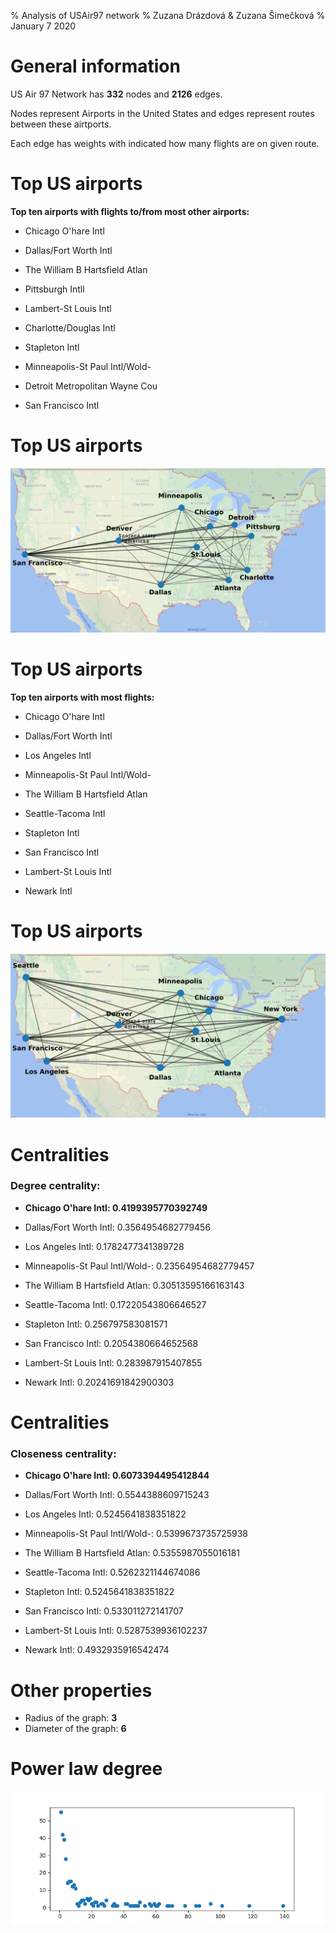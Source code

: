 % Analysis of USAir97 network 
% Zuzana Drázdová & Zuzana Šimečková 
% January 7 2020 
# General information 
US Air 97 Network has **332** nodes and **2126** edges.

Nodes represent Airports in the United States and edges represent routes between these airtports.

Each edge has weights with indicated how many flights are on given route.



# Top US airports 
**Top ten airports with flights to/from most other airports:** 

* Chicago O'hare Intl

* Dallas/Fort Worth Intl

* The William B Hartsfield Atlan

* Pittsburgh Intll

* Lambert-St Louis Intl

* Charlotte/Douglas Intl

* Stapleton Intl

* Minneapolis-St Paul Intl/Wold-

* Detroit Metropolitan Wayne Cou

* San Francisco Intl


# Top US airports 
![Airports with flights to/from most other airports - map](top_reach.png)

# Top US airports 
**Top ten airports with most flights:** 

* Chicago O'hare Intl

* Dallas/Fort Worth Intl

* Los Angeles Intl

* Minneapolis-St Paul Intl/Wold-

* The William B Hartsfield Atlan

* Seattle-Tacoma Intl

* Stapleton Intl

* San Francisco Intl

* Lambert-St Louis Intl

* Newark Intl


# Top US airports 
![Airports with most flights - map](top_flights.png)


# Centralities 

### Degree centrality: 
* **Chicago O'hare Intl: 0.4199395770392749**

* Dallas/Fort Worth Intl: 0.3564954682779456

* Los Angeles Intl: 0.1782477341389728

* Minneapolis-St Paul Intl/Wold-: 0.23564954682779457

* The William B Hartsfield Atlan: 0.30513595166163143

* Seattle-Tacoma Intl: 0.17220543806646527

* Stapleton Intl: 0.256797583081571

* San Francisco Intl: 0.2054380664652568

* Lambert-St Louis Intl: 0.283987915407855

* Newark Intl: 0.20241691842900303


# Centralities 

### Closeness centrality: 
* **Chicago O'hare Intl: 0.6073394495412844**

* Dallas/Fort Worth Intl: 0.5544388609715243

* Los Angeles Intl: 0.5245641838351822

* Minneapolis-St Paul Intl/Wold-: 0.5399673735725938

* The William B Hartsfield Atlan: 0.5355987055016181

* Seattle-Tacoma Intl: 0.5262321144674086

* Stapleton Intl: 0.5245641838351822

* San Francisco Intl: 0.533011272141707

* Lambert-St Louis Intl: 0.5287539936102237

* Newark Intl: 0.4932935916542474


# Other properties 
 * Radius of the graph: **3** 
 * Diameter of the graph: **6** 

# Power law degree 
![](power_law.png)